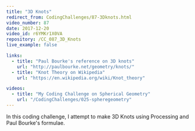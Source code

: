 ```yaml
---
title: "3D Knots"
redirect_from: CodingChallenges/87-3Dknots.html
video_number: 87
date: 2017-12-20
video_id: r6YMKr1X0VA
repository: /CC_087_3D_Knots
live_example: false

links:
  - title: "Paul Bourke's reference on 3D knots"
    url: "http://paulbourke.net/geometry/knots/"
  - title: "Knot Theory on Wikipedia"
    url: "https://en.wikipedia.org/wiki/Knot_theory"

videos:
  - title: "My Coding Challenge on Spherical Geometry"
    url: "/CodingChallenges/025-spheregeometry"
---
```


In this coding challenge, I attempt to make 3D Knots using Processing and Paul Bourke's formulae.
